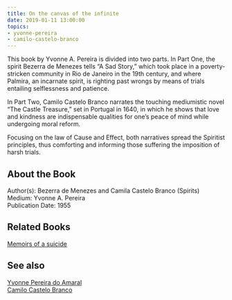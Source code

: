 ```yaml
---
title: On the canvas of the infinite
date: 2019-01-11 13:00:00
topics: 
- yvonne-pereira
- camilo-castelo-branco
---
```


This book by Yvonne A. Pereira is divided into two parts. In Part One, the
spirit Bezerra de Menezes tells “A Sad Story,” which took place in a
poverty-stricken community in Rio de Janeiro in the 19th century, and where
Palmira, an incarnate spirit, is righting past wrongs by means of trials
entailing selflessness and patience.

In Part Two, Camilo Castelo Branco narrates the touching mediumistic novel “The
Castle Treasure,” set in Portugal in 1640, in which he shows that love and
kindness are indispensable qualities for one’s peace of mind while undergoing
moral reform.

Focusing on the law of Cause and Effect, both narratives spread the Spiritist
principles, thus comforting and informing those suffering the imposition of
harsh trials.
 
## About the Book
Author(s): Bezerra de Menezes and Camila Castelo Branco (Spirits)   
Medium: Yvonne A. Pereira   
Publication Date: 	1955  

## Related Books
[Memoirs of a suicide](../memoirs-of-a-suicide)  

## See also
[Yvonne Pereira do Amaral](/bio/yvonne-pereira)  
[Camilo Castelo Branco](/bio/camilo-castelo-branco)  


